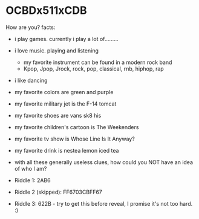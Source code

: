 OCBDx511xCDB
============

How are you?
facts:
- i play games. currently i play a lot of.........
- i love music. playing and listening
  - my favorite instrument can be found in a modern rock band
  - Kpop, Jpop, Jrock, rock, pop, classical, rnb, hiphop, rap
- i like dancing
- my favorite colors are green and purple
- my favorite military jet is the F-14 tomcat
- my favorite shoes are vans sk8 his
- my favorite children's cartoon is The Weekenders
- my favorite tv show is Whose Line Is It Anyway?
- my favorite drink is nestea lemon iced tea
- with all these generally useless clues, how could you NOT have an idea of who I am? 


- Riddle 1: 2AB6
- Riddle 2 (skipped): FF6703CBFF67
- Riddle 3: 622B  - try to get this before reveal, I promise it's not too hard. :)
